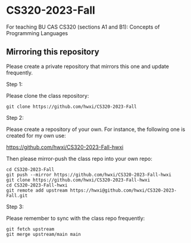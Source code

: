 # CS320-2023-Fall
For teaching
BU CAS CS320 (sections A1 and B1):
Concepts of Programming Languages

## Mirroring this repository

Please create a private repository that mirrors this one and update
frequently.

Step 1:

Please clone the class repository:

```
git clone https://github.com/hwxi/CS320-2023-Fall
```

Step 2:

Please create a repository of your own.
For instance, the following one is created
for my own use:

https://github.com/hwxi/CS320-2023-Fall-hwxi

Then please mirror-push the class repo into your own repo:

```
cd CS320-2023-Fall
git push --mirror https://github.com/hwxi/CS320-2023-Fall-hwxi
git clone https://github.com/hwxi/CS320-2023-Fall-hwxi
cd CS320-2023-Fall-hwxi
git remote add upstream https://hwxi@github.com/hwxi/CS320-2023-Fall.git
```

Step 3:

Please remember to sync with the class repo frequently:

```
git fetch upstream
git merge upstream/main main
```
